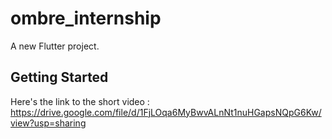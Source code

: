 # ombre_internship

A new Flutter project.

## Getting Started

Here's the link to the short video : 
https://drive.google.com/file/d/1FjLOqa6MyBwvALnNt1nuHGapsNQpG6Kw/view?usp=sharing


